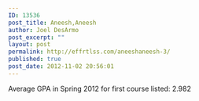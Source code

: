 ```yaml
---
ID: 13536
post_title: Aneesh,Aneesh
author: Joel DesArmo
post_excerpt: ""
layout: post
permalink: http://effrtlss.com/aneeshaneesh-3/
published: true
post_date: 2012-11-02 20:56:01
---
```

<p>Average GPA in Spring 2012 for first course listed: 2.982</p>